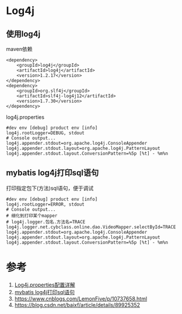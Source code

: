 # Log4j

## 使用log4j

maven依赖

```
<dependency>
    <groupId>log4j</groupId>
    <artifactId>log4j</artifactId>
    <version>1.2.17</version>
</dependency>
<dependency>
    <groupId>org.slf4j</groupId>
    <artifactId>slf4j-log4j12</artifactId>
    <version>1.7.30</version>
</dependency>
```

log4j.properties

```
#dev env [debug] product env [info]
log4j.rootLogger=DEBUG, stdout
# Console output...
log4j.appender.stdout=org.apache.log4j.ConsoleAppender
log4j.appender.stdout.layout=org.apache.log4j.PatternLayout
log4j.appender.stdout.layout.ConversionPattern=%5p [%t] - %m%n
```


## mybatis log4j打印sql语句


打印指定包下(方法)sql语句，便于调试

```
#dev env [debug] product env [info]
log4j.rootLogger=ERROR, stdout
# Console output...
# 细化到打印某个mapper
# log4j.logger.包名.方法名=TRACE
log4j.logger.net.cybclass.online.dao.VideoMapper.selectById=TRACE
log4j.appender.stdout=org.apache.log4j.ConsoleAppender
log4j.appender.stdout.layout=org.apache.log4j.PatternLayout
log4j.appender.stdout.layout.ConversionPattern=%5p [%t] - %m%n
```

# 参考
1. [Log4j.properties配置详解](https://www.cnblogs.com/zhangguangxiang/p/12007924.html)
2. [mybatis log4j打印sql语句](https://www.cnblogs.com/chenyanbin/p/13027973.html)
3. https://www.cnblogs.com/LemonFive/p/10737658.html
4. https://blog.csdn.net/baixf/article/details/89925352